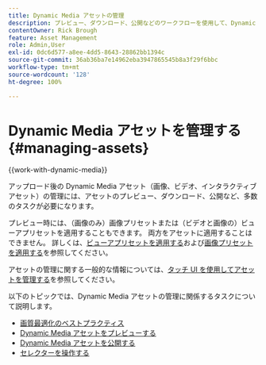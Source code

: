 ```yaml
---
title: Dynamic Media アセットの管理
description: プレビュー、ダウンロード、公開などのワークフローを使用して、Dynamic Mediaアセットを操作および管理する方法について説明します。
contentOwner: Rick Brough
feature: Asset Management
role: Admin,User
exl-id: 0dc6d577-a8ee-4dd5-8643-28862bb1394c
source-git-commit: 36ab36ba7e14962eba3947865545b8a3f29f6bbc
workflow-type: tm+mt
source-wordcount: '128'
ht-degree: 100%

---
```


# Dynamic Media アセットを管理する {#managing-assets}

{{work-with-dynamic-media}}

アップロード後の Dynamic Media アセット（画像、ビデオ、インタラクティブアセット）の管理には、アセットのプレビュー、ダウンロード、公開など、多数のタスクが必要になります。

プレビュー時には、（画像のみ）画像プリセットまたは（ビデオと画像の）ビューアプリセットを適用することもできます。 両方をアセットに適用することはできません。 詳しくは、[ビューアプリセットを適用する](viewer-presets.md)および[画像プリセットを適用する](image-presets.md)を参照してください。

アセットの管理に関する一般的な情報については、[タッチ UI を使用してアセットを管理する](/help/assets/manage-digital-assets.md)を参照してください。

以下のトピックでは、Dynamic Media アセットの管理に関係するタスクについて説明します。

* [画質最適化のベストプラクティス](best-practices-for-optimizing-the-quality-of-your-images.md)
* [Dynamic Media アセットをプレビューする](previewing-assets.md)
* [Dynamic Media アセットを公開する](publishing-dynamicmedia-assets.md)
* [セレクターを操作する](working-with-selectors.md)
